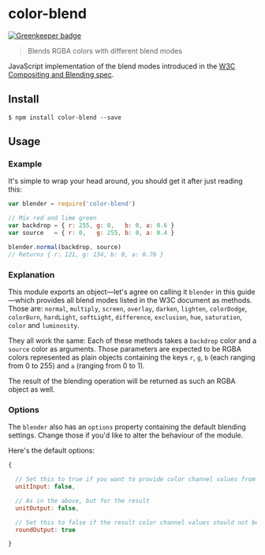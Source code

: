# color-blend

[![Greenkeeper badge](https://badges.greenkeeper.io/Loilo/color-blend.svg)](https://greenkeeper.io/)

> Blends RGBA colors with different blend modes

JavaScript implementation of the blend modes introduced in the [W3C Compositing and Blending spec](https://www.w3.org/TR/compositing-1/).

## Install
```console
$ npm install color-blend --save
```

## Usage

### Example
It's simple to wrap your head around, you should get it after just reading this:

```js
var blender = require('color-blend')

// Mix red and lime green
var backdrop = { r: 255, g: 0,   b: 0, a: 0.6 }
var source   = { r: 0,   g: 255, b: 0, a: 0.4 }

blender.normal(backdrop, source)
// Returns { r: 121, g: 134, b: 0, a: 0.76 }
```

### Explanation
This module exports an object—let's agree on calling it `blender` in this guide—which provides all blend modes listed in the W3C document as methods. Those are:
`normal`, `multiply`, `screen`, `overlay`, `darken`, `lighten`, `colorDodge`, `colorBurn`, `hardLight`, `softLight`, `difference`, `exclusion`, `hue`, `saturation`, `color` and `luminosity`.

They all work the same: Each of these methods takes a `backdrop` color and a `source` color as arguments. Those parameters are expected to be RGBA colors represented as plain objects containing the keys `r`, `g`, `b` (each ranging from 0 to 255) and `a` (ranging from 0 to 1).

The result of the blending operation will be returned as such an RGBA object as well.

### Options
The `blender` also has an `options` property containing the default blending settings. Change those if you'd like to alter the behaviour of the module.

Here's the default options:

```js
{

  // Set this to true if you want to provide color channel values from 0 to 1 instead of 0 to 255
  unitInput: false,

  // As in the above, but for the result
  unitOutput: false,

  // Set this to false if the result color channel values should not be rounded (only applies if `unitOutput` is false)
  roundOutput: true

}
```
